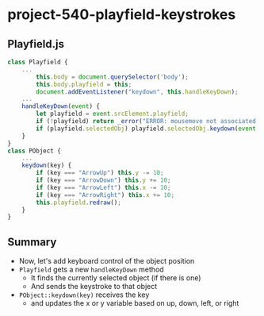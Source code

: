 # project-540-playfield-keystrokes

## Playfield.js
```js
class Playfield {
    ...
        this.body = document.querySelector('body');
        this.body.playfield = this;
        document.addEventListener("keydown", this.handleKeyDown);
    ...
    handleKeyDown(event) {
        let playfield = event.srcElement.playfield;
        if (!playfield) return _error("ERROR: mousemove not associated with a playfield");
        if (playfield.selectedObj) playfield.selectedObj.keydown(event.key);
    }
}
class PObject {
    ...
    keydown(key) {
        if (key === "ArrowUp") this.y -= 10;
        if (key === "ArrowDown") this.y += 10;
        if (key === "ArrowLeft") this.x -= 10;
        if (key === "ArrowRight") this.x += 10;
        this.playfield.redraw();
    }
}
```

## Summary
* Now, let's add keyboard control of the object position
* `Playfield` gets a new `handleKeyDown` method
  * It finds the currently selected object (if there is one)
  * And sends the keystroke to that object
* `PObject::keydown(key)` receives the key
  * and updates the x or y variable based on up, down, left, or right